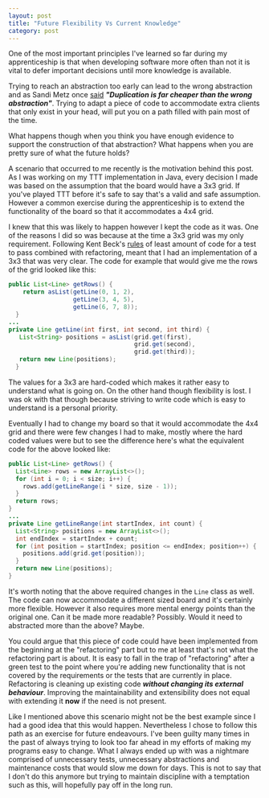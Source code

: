 ```yaml
---
layout: post
title: "Future Flexibility Vs Current Knowledge"
category: post
---
```


One of the most important principles I've learned so far during my apprenticeship is that when developing software more often than not it is vital to defer important decisions until more knowledge is available. 

Trying to reach an abstraction too early can lead to the wrong abstraction and as Sandi Metz once [said](http://www.databasically.com/2014/06/23/all-the-little-things/) ***"Duplication is far cheaper than the wrong abstraction"***. Trying to adapt a piece of code to accommodate extra clients that only exist in your head, will put you on a path filled with pain most of the time. 

What happens though when you think you have enough evidence to support the construction of that abstraction? What happens when you are pretty sure of what the future holds?

A scenario that occurred to me recently is the motivation behind this post. As I was working on my TTT implementation in Java, every decision I made was based on the assumption that the board would have a 3x3 grid. If you've played TTT before it's safe to say that's a valid and safe assumption. However a common exercise during the apprenticeship is to extend the functionality of the board so that it accommodates a 4x4 grid. 

I knew that this was likely to happen however I kept the code as it was. One of the reasons I did so was because at the time a 3x3 grid was my only requirement. Following Kent Beck's [rules](https://en.wikipedia.org/wiki/Test-driven_development ) of least amount of code for a test to pass combined with refactoring, meant that I had an implementation of a 3x3 that was very clear. The code for example that would give me the rows of the grid looked like this:

```java
public List<Line> getRows() {
    return asList(getLine(0, 1, 2),
                  getLine(3, 4, 5),
                  getLine(6, 7, 8));
  }
...
private Line getLine(int first, int second, int third) {
   List<String> positions = asList(grid.get(first), 
                                   grid.get(second),
                                   grid.get(third));
   return new Line(positions);
  }
```
The values for a 3x3 are hard-coded which makes it rather easy to understand what is going on. On the other hand though flexibility is lost. I was ok with that though because striving to write code which is easy to understand is a personal priority.  

Eventually I had to change my board so that it would accommodate the 4x4 grid and there were few changes I had to make, mostly where the hard coded values were but to see the difference here's what the equivalent code for the above looked like:

```java
public List<Line> getRows() {
  List<Line> rows = new ArrayList<>();
  for (int i = 0; i < size; i++) {
    rows.add(getLineRange(i * size, size - 1));
  }
  return rows;
}
...
private Line getLineRange(int startIndex, int count) {
  List<String> positions = new ArrayList<>();
  int endIndex = startIndex + count;
  for (int position = startIndex; position <= endIndex; position++) {
    positions.add(grid.get(position));
  }
  return new Line(positions);
}
```
It's worth noting that the above required changes in the `Line` class as well. The code can now accommodate a different sized board and it's certainly more flexible. However it also requires more mental energy points than the original one. Can it be made more readable? Possibly. Would it need to abstracted more than the above? Maybe. 

You could argue that this piece of code could have been implemented from the beginning at the "refactoring" part but to me at least that's not what the refactoring part is about. It is easy to fall in the trap of "refactoring" after a green test to the point where you're adding new functionality that is not covered by the requirements or the tests that are currently in place. Refactoring is cleaning up existing code ***without changing its external behaviour***. Improving the maintainability and extensibility does not equal with extending it **now** if the need is not present.

Like I mentioned above this scenario might not be the best example since I had a good idea that this would happen. Nevertheless I chose to follow this path as an exercise for future endeavours. I've been guilty many times in the past of always trying to look too far ahead in my efforts of making my programs easy to change. What I always ended up with was a nightmare comprised of unnecessary tests, unnecessary abstractions and maintenance costs that would slow me down for days. This is not to say that I don't do this anymore but trying to maintain discipline with a temptation such as this, will hopefully pay off in the long run.
